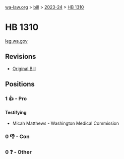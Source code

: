 [wa-law.org](/) > [bill](/bill/) > [2023-24](/bill/2023-24/) > [HB 1310](/bill/2023-24/hb/1310/)

# HB 1310
[leg.wa.gov](https://app.leg.wa.gov/billsummary?BillNumber=1310&Year=2023&Initiative=false)

## Revisions
* [Original Bill](1/)

## Positions
### 1 👍 - Pro
#### Testifying
* Micah Matthews - Washington Medical Commission

### 0 👎 - Con

### 0 ❓ - Other
